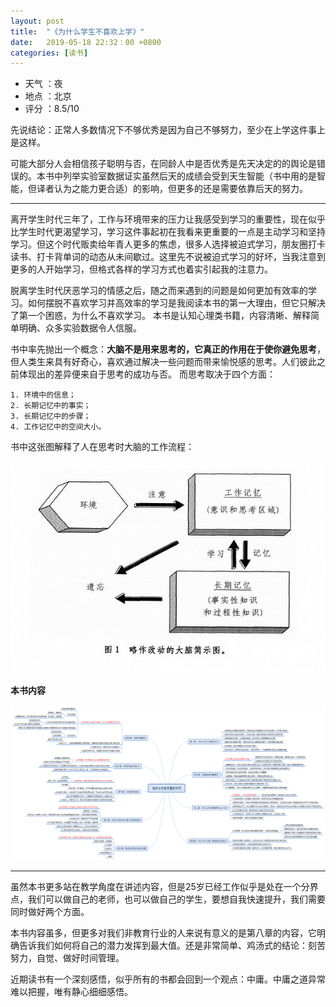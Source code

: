 ```yaml
---
layout: post
title:  "《为什么学生不喜欢上学》"
date:   2019-05-18 22:32：00 +0800
categories: [读书]
---
```


- 天气 ：夜
- 地点 ：北京
- 评分 ：8.5/10

先说结论：正常人多数情况下不够优秀是因为自己不够努力，至少在上学这件事上是这样。

可能大部分人会相信孩子聪明与否，在同龄人中是否优秀是先天决定的的舆论是错误的。本书中列举实验室数据证实虽然后天的成绩会受到天生智能（书中用的是智能，但译者认为之能力更合适）的影响，但更多的还是需要依靠后天的努力。

--- 

离开学生时代三年了，工作与环境带来的压力让我感受到学习的重要性，现在似乎比学生时代更渴望学习，学习这件事起初在我看来更重要的一点是主动学习和坚持学习。但这个时代贩卖给年青人更多的焦虑，很多人选择被迫式学习，朋友圈打卡读书、打卡背单词的动态从未间歇过。这里先不说被迫式学习的好坏，当我注意到更多的人开始学习，但格式各样的学习方式也着实引起我的注意力。

脱离学生时代厌恶学习的情感之后，随之而来遇到的问题是如何更加有效率的学习。如何摆脱不喜欢学习并高效率的学习是我阅读本书的第一大理由，但它只解决了第一个困惑，为什么不喜欢学习。
本书是认知心理类书籍，内容清晰、解释简单明确、众多实验数据令人信服。

书中率先抛出一个概念：**大脑不是用来思考的，它真正的作用在于使你避免思考**，但人类生来具有好奇心，喜欢通过解决一些问题而带来愉悦感的思考。人们彼此之前体现出的差异便来自于思考的成功与否。
而思考取决于四个方面：

    1. 环境中的信息；
    2. 长期记忆中的事实；
    3. 长期记忆中的步骤；
    4. 工作记忆中的空间大小。

书中这张图解释了人在思考时大脑的工作流程：

![记忆流程图](/images/为什么学生不喜欢学习/记忆流程.jpg)

**本书内容**

![本书内容](/images/为什么学生不喜欢学习/为什么学生不喜欢学习.png)

--- 

虽然本书更多站在教学角度在讲述内容，但是25岁已经工作似乎是处在一个分界点，我们可以做自己的老师，也可以做自己的学生，要想自我快速提升，我们需要同时做好两个方面。

本书内容虽多，但更多对我们非教育行业的人来说有意义的是第八章的内容，它明确告诉我们如何将自己的潜力发挥到最大值。还是非常简单、鸡汤式的结论：刻苦努力，自觉、做好时间管理。

近期读书有一个深刻感悟，似乎所有的书都会回到一个观点：中庸。中庸之道异常难以把握，唯有静心细细感悟。

